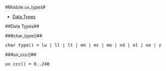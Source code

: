 

#Module ux_types#
* [Data Types](#types)





<a name="types"></a>

##Data Types##




###<a name="type-char_type">char_type()</a>##



<pre>char_type() = lu | ll | lt | mn | mc | me | nd | nl | no | zs | zl | zp | cc | cf | cs | co | cn | lm | lo | pc | pd | ps | pe | pi | pf | po | sm | sc | sk | so | other</pre>



###<a name="type-ux_ccc">ux_ccc()</a>##



<pre>ux_ccc() = 0..240</pre>
